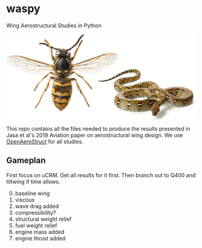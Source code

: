 # waspy
Wing Aerostructural Studies in Python

![WASPY](waspy.jpg)

This repo contains all the files needed to produce the results presented in Jasa et al's 2019 Aviation paper on aerostructural wing design.
We use [OpenAeroStruct](https://github.com/mdolab/OpenAeroStruct) for all studies.

## Gameplan

First focus on uCRM. Get all results for it first. Then branch out to Q400 and tiltwing if time allows.

0. baseline wing
1. viscous
2. wave drag added
3. compressibility?
4. structural weight relief
5. fuel weight relief
6. engine mass added
7. engine thrust added
